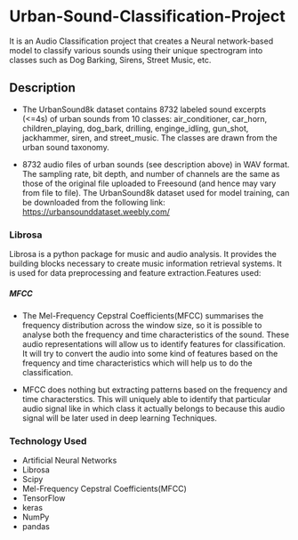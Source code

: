 # Urban-Sound-Classification-Project
It is an Audio Classification project that creates a Neural network-based model to classify various sounds using their unique spectrogram into classes such as Dog Barking, Sirens, Street Music, etc.

## Description

* The UrbanSound8k dataset contains 8732 labeled sound excerpts (<=4s) of urban sounds from 10 classes: air_conditioner, car_horn, children_playing, dog_bark, drilling, enginge_idling, gun_shot, jackhammer, siren, and street_music. The classes are drawn from the urban sound taxonomy.

* 8732 audio files of urban sounds (see description above) in WAV format. The sampling rate, bit depth, and number of channels are the same as those of the original file uploaded to Freesound (and hence may vary from file to file).
The UrbanSound8k dataset used for model training, can be downloaded from the following link: https://urbansounddataset.weebly.com/

### Librosa
Librosa is a python package for music and audio analysis. It provides the building blocks necessary to create music information retrieval systems. It is used for data preprocessing and feature extraction.Features used:
##### MFCC

* The Mel-Frequency Cepstral Coefficients(MFCC) summarises the frequency distribution across the window size, so it is possible to analyse
both the frequency and time characteristics of the sound. These audio representations will allow
us to identify features for classification. It will try to convert the audio into some kind of features based on the frequency and time characteristics which will   help us to do the classification.

* MFCC does nothing but extracting patterns based on the frequency and time characterstics. This will uniquely able to identify that particular audio signal like in which class it actually belongs to because this audio signal will be later used in  deep learning Techniques.


### Technology Used

* Artificial Neural Networks
* Librosa
* Scipy
* Mel-Frequency Cepstral Coefficients(MFCC)
* TensorFlow
* keras
* NumPy
* pandas


